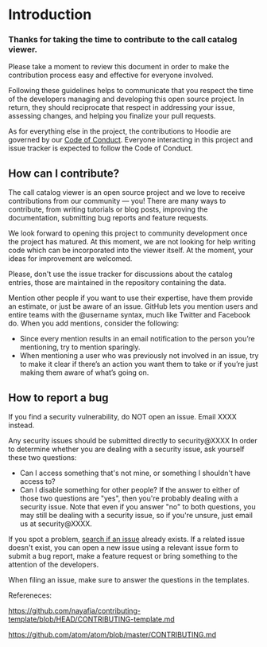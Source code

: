 # Introduction

### Thanks for taking the time to contribute to the call catalog viewer.

Please take a moment to review this document in order to make the contribution process easy and effective for everyone involved.

Following these guidelines helps to communicate that you respect the time of the developers managing and developing this open source project. In return, they should reciprocate that respect in addressing your issue, assessing changes, and helping you finalize your pull requests.

As for everything else in the project, the contributions to Hoodie are governed by our [Code of Conduct](CODE-OF-CONDUCT.md). Everyone interacting in this project and issue tracker is expected to follow the Code of Conduct.

## How can I contribute?

The call catalog viewer is an open source project and we love to receive contributions from our community — you! There are many ways to contribute, from writing tutorials or blog posts, improving the documentation, submitting bug reports and feature requests.

We look forward to opening this project to community development once the project has matured. At this moment, we are not looking for help writing code which can be incorporated into the viewer itself. At the moment, your ideas for improvement are welcomed.

Please, don't use the issue tracker for discussions about the catalog entries, those are maintained in the repository containing the data.

Mention other people if you want to use their expertise, have them provide an estimate, or just be aware of an issue. GitHub lets you mention users and entire teams with the @username syntax, much like Twitter and Facebook do. When you add mentions, consider the following:

- Since every mention results in an email notification to the person you’re mentioning, try to mention sparingly.
- When mentioning a user who was previously not involved in an issue, try to make it clear if there’s an action you want them to take or if you’re just making them aware of what’s going on.

## How to report a bug

If you find a security vulnerability, do NOT open an issue. Email XXXX instead.

Any security issues should be submitted directly to security@XXXX In order to determine whether you are dealing with a security issue, ask yourself these two questions:

- Can I access something that's not mine, or something I shouldn't have access to?
- Can I disable something for other people?
If the answer to either of those two questions are "yes", then you're probably dealing with a security issue. Note that even if you answer "no" to both questions, you may still be dealing with a security issue, so if you're unsure, just email us at security@XXXX.

If you spot a problem, [search if an issue](https://github.com/coastal-science/call-catalog-viewer/issues) already exists. If a related issue doesn't exist, you can open a new issue using a relevant issue form to submit a bug report, make a feature request or bring something to the attention of the developers.

When filing an issue, make sure to answer the questions in the templates.


Refereneces:

https://github.com/nayafia/contributing-template/blob/HEAD/CONTRIBUTING-template.md

https://github.com/atom/atom/blob/master/CONTRIBUTING.md